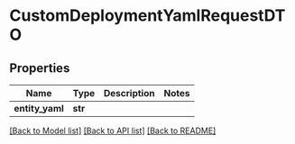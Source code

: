 # CustomDeploymentYamlRequestDTO

## Properties
Name | Type | Description | Notes
------------ | ------------- | ------------- | -------------
**entity_yaml** | **str** |  | 

[[Back to Model list]](../README.md#documentation-for-models) [[Back to API list]](../README.md#documentation-for-api-endpoints) [[Back to README]](../README.md)

